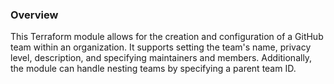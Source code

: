 ### Overview
This Terraform module allows for the creation and configuration of a GitHub team within an organization. It supports setting the team's name, privacy level, description, and specifying maintainers and members. Additionally, the module can handle nesting teams by specifying a parent team ID.